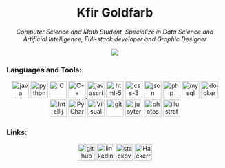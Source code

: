 <h1 align="center">Kfir Goldfarb</h1>

<p align="center"><i>
Computer Science and Math Student, Specialize in Data Science and Artificial Intelligence, Full-stack developer and Graphic Designer
</i></p>

<p align="center">
<img align="center" src="https://github-readme-stats.vercel.app/api?username=kggold4&show_icons=true&theme=react&layout=compact&line_height=20" />
</p>


<h3 align="left">Languages and Tools:</h3>
<p align="center">
<a href="https://www.java.com" target="Java"> <img src="https://github.com/get-icon/geticon/blob/master/icons/java.svg" alt="java" width="40" height="40"/></a>
<a href="https://www.python.org" target="Python"> <img src="https://github.com/tomchen/stack-icons/blob/master/logos/python.svg" alt="python" width="40" height="40"/></a>
<a href="https://en.wikipedia.org/wiki/C_(programming_language)" title="C"> <img src="https://github.com/tomchen/stack-icons/blob/master/logos/c.svg" alt="C" width="40" height="40"/></a>
<a href="https://www.cplusplus.com/" title="C++"> <img src="https://github.com/tomchen/stack-icons/blob/master/logos/c-plusplus.svg" alt="C++" width="40" height="40"/>  </a>
<a href="https://developer.mozilla.org/he/docs/Web/JavaScript"> <img src="https://github.com/tomchen/stack-icons/blob/master/logos/javascript.svg" alt="javascript" width="40" height="40"/></a>
<a href="https://developer.mozilla.org/he/docs/Web/HTML"> <img src="https://github.com/tomchen/stack-icons/blob/master/logos/html-5.svg" alt="html-5" width="40" height="40"/></a>
<a href="https://developer.mozilla.org/en-US/docs/Web/CSS"> <img src="https://github.com/tomchen/stack-icons/blob/master/logos/css-3.svg" alt="css-3" width="40" height="40"/></a>
<a href="https://www.json.org/json-en.html"> <img src="https://github.com/tomchen/stack-icons/blob/master/logos/json.svg" alt="json" width="40" height="40"/></a>
<a href="https://www.php.net/"> <img src="https://github.com/tomchen/stack-icons/blob/master/logos/php.svg" alt="php" width="40" height="40"/></a>
<a href="https://www.mysql.com/"> <img src="https://github.com/tomchen/stack-icons/blob/master/logos/mysql.svg" alt="mysql" width="40" height="40"/></a>
<a href="https://www.docker.com/"> <img src="https://github.com/tomchen/stack-icons/blob/master/logos/docker-icon.svg" alt="docker" width="40" height="40"/></a>
<a href="https://www.jetbrains.com/idea/" title="Intellij IDEA"> <img src="https://github.com/tomchen/stack-icons/blob/master/logos/intellij-idea.svg" alt="Intellij IDEA" width="40" height="40"/></a>  
<a href="https://www.jetbrains.com/pycharm/" target="PyCharm"> <img src="https://github.com/tomchen/stack-icons/blob/master/logos/pycharm.svg" alt="PyCharm" width="40" height="40"/></a>
<a href="https://code.visualstudio.com/" title="Visual Studio Code"> <img src="https://github.com/tomchen/stack-icons/blob/master/logos/visual-studio-code.svg" alt="Visual Studio Code" width="40" height="40"/></a>  
<a href="https://git-scm.com/" target="git"> <img src="https://www.vectorlogo.zone/logos/git-scm/git-scm-icon.svg" alt="git" width="40" height="40"/></a>
<a href="https://jupyter.org/" target="jupyter"> <img src="https://github.com/tomchen/stack-icons/blob/master/logos/jupyter.svg" alt="jupyter" width="40" height="40"/></a>
<a href="http://adobe.com/il_he/products/photoshop.html"> <img src="https://github.com/tomchen/stack-icons/blob/master/logos/adobe-photoshop.svg" alt="photoshop" width="40" height="40"/></a>
<a href="http://adobe.com/il_he/products/illustrator.html" target="illustrator"> <img src="https://github.com/tomchen/stack-icons/blob/master/logos/adobe-illustrator.svg" alt="illustrator" width="40" height="40"/></a>
</p>


<h3 align="left">Links:</h3>
<p align="center">
<a href="https://github.com/kggold4"> <img src="https://www.pngkey.com/png/full/178-1787243_github-icon-png-github-icon-white-png.png" alt="github" width="40" height="40"/></a>
<a href="https://www.linkedin.com/in/kfir-goldfarb/"> <img src="https://github.com/get-icon/geticon/blob/master/icons/linkedin-icon.svg" alt="linkedin" width="40" height="40"/></a>
<a href="https://stackoverflow.com/users/14749277/kfir-goldfarb"> <img src="https://apifriends.com/wp-content/uploads/2018/04/stackoverflow.png" alt="stackoverflow" width="40" height="40"/></a>
<a href="https://www.hackerrank.com/kggold4"> <img src="https://upload.wikimedia.org/wikipedia/commons/thumb/6/6a/Hackerrank_meaningful_logo.svg/1024px-Hackerrank_meaningful_logo.svg.png" alt="Hackerrank" width="40" height="40"/></a>
</p>
